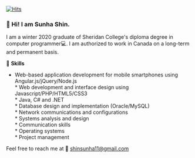 [![Hits](https://hits.seeyoufarm.com/api/count/incr/badge.svg?url=https%3A%2F%2Fgithub.com%2Fsunha-shin&count_bg=%2379C83D&title_bg=%23555555&icon=&icon_color=%23E7E7E7&title=hits&edge_flat=false)](https://hits.seeyoufarm.com)
### 👋 Hi! I am Sunha Shin. 

I am a winter 2020 graduate of Sheridan College's diploma degree in computer programmer:computer:. I am authorized to work in Canada on a long-term and permanent basis. <br>

:blue_heart: **Skills**
* Web-based application development for mobile smartphones using Angular.js/jQuery/Node.js
<br>* Web development and interface design using Javascript/PHP/HTML5/CSS3
<br>* Java, C# and .NET
<br>* Database design and implementation (Oracle/MySQL)
<br>* Network communications and configurations
<br>* Systems analysis and design
<br>* Communication skills
<br>* Operating systems
<br>* Project management

Feel free to reach me at :e-mail: shinsunha11@gmail.com 

<!--
**sunha-shin/sunha-shin** is a ✨ _special_ ✨ repository because its `README.md` (this file) appears on your GitHub profile.

Here are some ideas to get you started:

- 🔭 I’m currently working on ...
- 🌱 I’m currently learning ...
- 👯 I’m looking to collaborate on ...
- 🤔 I’m looking for help with ...
- 💬 Ask me about ...
- 📫 How to reach me: ...
- 😄 Pronouns: ...
- ⚡ Fun fact: ...
-->
